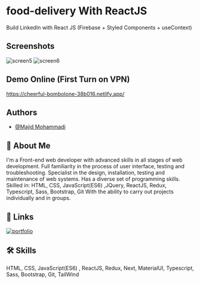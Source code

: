 # food-delivery With ReactJS

Build LinkedIn with React JS (Firebase + Styled Components + useContext)


## Screenshots

![screen5](https://user-images.githubusercontent.com/101050145/172477068-7c246f1a-6ea2-4cb5-8ecd-9aa6d07c173c.jpg)
![screen6](https://user-images.githubusercontent.com/101050145/172477082-6e83cde5-2fb0-4594-827e-9e5685526c43.jpg)


## Demo Online (First Turn on VPN)

https://cheerful-bombolone-38b016.netlify.app/

## Authors

- [@Majid Mohammadi](https://www.github.com/mmohammadi5211)

## 🚀 About Me
I'm a Front-end web developer with advanced skills in all stages of web development. Full familiarity in the process of user interface, testing and troubleshooting. Specialist in the design, installation, testing and maintenance of web systems. Has a diverse set of programming skills. Skilled in:
HTML, CSS, JavaScript(ES6) ,JQuery, ReactJS, Redux, Typescript, Sass, Bootstrap, Git
With the ability to carry out projects individually and in groups.


## 🔗 Links
[![portfolio](https://img.shields.io/badge/my_portfolio-000?style=for-the-badge&logo=ko-fi&logoColor=white)](https://github.com/mmohammadi5211)




## 🛠 Skills

HTML, CSS, JavaScript(ES6) , ReactJS, Redux, Next, MaterialUI, Typescript, Sass, Bootstrap, Git, TailWind

